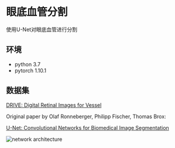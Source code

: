 # 眼底血管分割

使用U-Net对眼底血管进行分割

## 环境

* python 3.7
* pytorch 1.10.1

## 数据集

[DRIVE: Digital Retinal Images for Vessel](https://drive.grand-challenge.org/)



Original paper by Olaf Ronneberger, Philipp Fischer, Thomas Brox:

[U-Net: Convolutional Networks for Biomedical Image Segmentation](https://arxiv.org/abs/1505.04597)

![network architecture](https://i.imgur.com/jeDVpqF.png)
